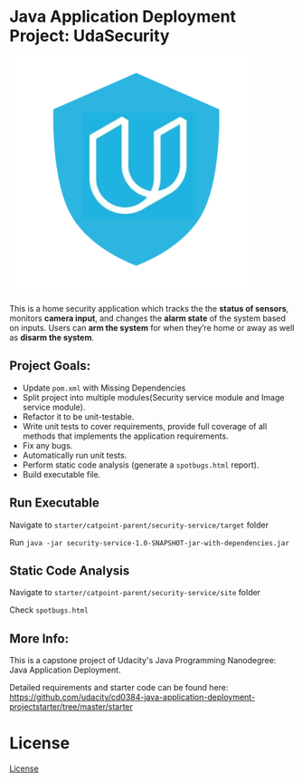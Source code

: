 # Java Application Deployment Project: UdaSecurity 

![UdaSecurity Logo](UdaSecurity.png)

This is a home security application which tracks the the **status of sensors**, monitors **camera input**, and changes the **alarm state** of the system based on inputs. Users can **arm the system** for when they’re home or away as well as **disarm the system**.

## Project Goals:
-   Update  `pom.xml`  with Missing Dependencies
-   Split project into multiple modules(Security service module and Image service module).
-   Refactor it to be unit-testable.
-   Write unit tests to cover requirements, provide full coverage of all methods that implements the application requirements.
-   Fix any bugs.
-   Automatically run unit tests.
-   Perform static code analysis (generate a `spotbugs.html` report).
-   Build executable file.
## Run Executable
Navigate to `starter/catpoint-parent/security-service/target` folder

Run `java -jar security-service-1.0-SNAPSHOT-jar-with-dependencies.jar`
## Static Code Analysis
Navigate to `starter/catpoint-parent/security-service/site` folder

Check `spotbugs.html`
## More Info:
This is a capstone project of Udacity's Java Programming Nanodegree: Java Application Deployment.

Detailed requirements and starter code can be found here:
https://github.com/udacity/cd0384-java-application-deployment-projectstarter/tree/master/starter
# License  
  
[License](LICENSE.md)
